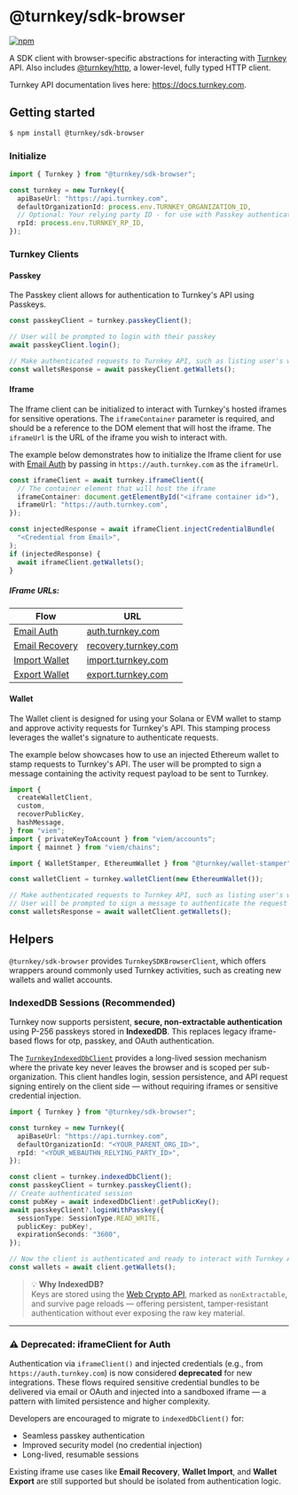 # @turnkey/sdk-browser

[![npm](https://img.shields.io/npm/v/@turnkey/http?color=%234C48FF)](https://www.npmjs.com/package/@turnkey/sdk-browser)

A SDK client with browser-specific abstractions for interacting with [Turnkey](https://turnkey.com) API. Also includes [@turnkey/http](https://www.npmjs.com/package/@turnkey/http), a lower-level, fully typed HTTP client.

Turnkey API documentation lives here: https://docs.turnkey.com.

## Getting started

```bash
$ npm install @turnkey/sdk-browser
```

### Initialize

```typescript
import { Turnkey } from "@turnkey/sdk-browser";

const turnkey = new Turnkey({
  apiBaseUrl: "https://api.turnkey.com",
  defaultOrganizationId: process.env.TURNKEY_ORGANIZATION_ID,
  // Optional: Your relying party ID - for use with Passkey authentication
  rpId: process.env.TURNKEY_RP_ID,
});
```

### Turnkey Clients

#### Passkey

The Passkey client allows for authentication to Turnkey's API using Passkeys.

```typescript
const passkeyClient = turnkey.passkeyClient();

// User will be prompted to login with their passkey
await passkeyClient.login();

// Make authenticated requests to Turnkey API, such as listing user's wallets
const walletsResponse = await passkeyClient.getWallets();
```

#### Iframe

The Iframe client can be initialized to interact with Turnkey's hosted iframes for sensitive operations.
The `iframeContainer` parameter is required, and should be a reference to the DOM element that will host the iframe.
The `iframeUrl` is the URL of the iframe you wish to interact with.

The example below demonstrates how to initialize the Iframe client for use with [Email Auth](https://docs.turnkey.com/embedded-wallets/sub-organization-auth)
by passing in `https://auth.turnkey.com` as the `iframeUrl`.

```typescript
const iframeClient = await turnkey.iframeClient({
  // The container element that will host the iframe
  iframeContainer: document.getElementById("<iframe container id>"),
  iframeUrl: "https://auth.turnkey.com",
});

const injectedResponse = await iframeClient.injectCredentialBundle(
  "<Credential from Email>",
);
if (injectedResponse) {
  await iframeClient.getWallets();
}
```

##### IFrame URLs:

| Flow                                                                                  | URL                                                  |
| ------------------------------------------------------------------------------------- | ---------------------------------------------------- |
| [Email Auth](https://docs.turnkey.com/embedded-wallets/sub-organization-auth)         | [auth.turnkey.com](https://auth.turnkey.com)         |
| [Email Recovery](https://docs.turnkey.com/embedded-wallets/sub-organization-recovery) | [recovery.turnkey.com](https://recovery.turnkey.com) |
| [Import Wallet](https://docs.turnkey.com/features/import-wallets)                     | [import.turnkey.com](https://import.turnkey.com)     |
| [Export Wallet](https://docs.turnkey.com/features/export-wallets)                     | [export.turnkey.com](https://export.turnkey.com)     |

#### Wallet

The Wallet client is designed for using your Solana or EVM wallet to stamp and approve activity requests for Turnkey's API.
This stamping process leverages the wallet's signature to authenticate requests.

The example below showcases how to use an injected Ethereum wallet to stamp requests to Turnkey's API.
The user will be prompted to sign a message containing the activity request payload to be sent to Turnkey.

```typescript
import {
  createWalletClient,
  custom,
  recoverPublicKey,
  hashMessage,
} from "viem";
import { privateKeyToAccount } from "viem/accounts";
import { mainnet } from "viem/chains";

import { WalletStamper, EthereumWallet } from "@turnkey/wallet-stamper";

const walletClient = turnkey.walletClient(new EthereumWallet());

// Make authenticated requests to Turnkey API, such as listing user's wallets
// User will be prompted to sign a message to authenticate the request
const walletsResponse = await walletClient.getWallets();
```

## Helpers

`@turnkey/sdk-browser` provides `TurnkeySDKBrowserClient`, which offers wrappers around commonly used Turnkey activities, such as creating new wallets and wallet accounts.

### IndexedDB Sessions (Recommended)

Turnkey now supports persistent, **secure, non-extractable authentication** using P-256 passkeys stored in **IndexedDB**. This replaces legacy iframe-based flows for otp, passkey, and OAuth authentication.

The [`TurnkeyIndexedDbClient`](https://github.com/tkhq/sdk/blob/main/packages/sdk-browser/src/__clients__/browser-clients.ts) provides a long-lived session mechanism where the private key never leaves the browser and is scoped per sub-organization. This client handles login, session persistence, and API request signing entirely on the client side — without requiring iframes or sensitive credential injection.

```ts
import { Turnkey } from "@turnkey/sdk-browser";

const turnkey = new Turnkey({
  apiBaseUrl: "https://api.turnkey.com",
  defaultOrganizationId: "<YOUR_PARENT_ORG_ID>",
  rpId: "<YOUR_WEBAUTHN_RELYING_PARTY_ID>",
});

const client = turnkey.indexedDbClient();
const passkeyClient = turnkey.passkeyClient();
// Create authenticated session
const pubKey = await indexedDbClient!.getPublicKey();
await passkeyClient?.loginWithPasskey({
  sessionType: SessionType.READ_WRITE,
  publicKey: pubKey!,
  expirationSeconds: "3600",
});

// Now the client is authenticated and ready to interact with Turnkey API
const wallets = await client.getWallets();
```

> 💡 **Why IndexedDB?**  
> Keys are stored using the [Web Crypto API](https://developer.mozilla.org/en-US/docs/Web/API/CryptoKey), marked as `nonExtractable`, and survive page reloads — offering persistent, tamper-resistant authentication without ever exposing the raw key material.

---

### ⚠️ Deprecated: iframeClient for Auth

Authentication via `iframeClient()` and injected credentials (e.g., from `https://auth.turnkey.com`) is now considered **deprecated** for new integrations. These flows required sensitive credential bundles to be delivered via email or OAuth and injected into a sandboxed iframe — a pattern with limited persistence and higher complexity.

Developers are encouraged to migrate to `indexedDbClient()` for:

- Seamless passkey authentication
- Improved security model (no credential injection)
- Long-lived, resumable sessions

Existing iframe use cases like **Email Recovery**, **Wallet Import**, and **Wallet Export** are still supported but should be isolated from authentication logic.
